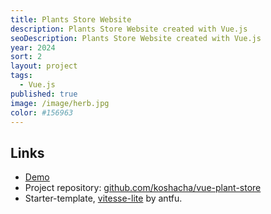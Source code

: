 ```yaml
---
title: Plants Store Website
description: Plants Store Website created with Vue.js
seoDescription: Plants Store Website created with Vue.js
year: 2024
sort: 2
layout: project
tags:
  - Vue.js
published: true
image: /image/herb.jpg
color: #156963
---
```


## Links

- [Demo](https://vue-plant-store.vercel.app/) 
- Project repository: [github.com/koshacha/vue-plant-store](https://github.com/koshacha/vue-plant-store)
- Starter-template, [vitesse-lite](https://github.com/antfu-collective/vitesse-lite) by antfu.